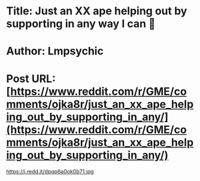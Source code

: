 # Title: Just an XX ape helping out by supporting in any way I can 🦍
# Author: Lmpsychic
# Post URL: [https://www.reddit.com/r/GME/comments/ojka8r/just_an_xx_ape_helping_out_by_supporting_in_any/](https://www.reddit.com/r/GME/comments/ojka8r/just_an_xx_ape_helping_out_by_supporting_in_any/)


https://i.redd.it/dpqp6a0ok0b71.jpg